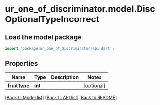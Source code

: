 # ur_one_of_discriminator.model.DiscOptionalTypeIncorrect

## Load the model package
```dart
import 'package:ur_one_of_discriminator/api.dart';
```

## Properties
Name | Type | Description | Notes
------------ | ------------- | ------------- | -------------
**fruitType** | **int** |  | [optional] 

[[Back to Model list]](../README.md#documentation-for-models) [[Back to API list]](../README.md#documentation-for-api-endpoints) [[Back to README]](../README.md)


